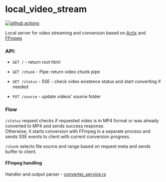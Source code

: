 # local_video_stream

[![github actions](https://img.shields.io/github/actions/workflow/status/petrenkoVitaliy/local_video_stream/rust.yml?branch=main&style=flat-square&logo=github)](https://github.com/petrenkoVitaliy/local_video_stream/actions)

Local server for video streaming and conversion based on
[Actix](https://github.com/actix/actix-web)
and [FFmpeg](https://github.com/FFmpeg/FFmpeg)

### API:

- `GET /` - return root html

- `GET /chunk` - Pipe: return video chunk pipe

- `GET /status` - SSE - check video existence status and start converting if needed

- `PUT /source` - update videos' source folder

### Flow

`/status` request checks if requested video is in MP4 format or was already converted to MP4 and sends success response.
</br>Otherwise, it starts conversion with FFmpeg in a separate process and sends SSE events to client with current conversion progress.

`/chunk` selects file source and range based on request meta and sends buffer to client.

#### FFmpeg handling

Handler and output parser - [converter_service.rs](src/service/converter_service.rs)
